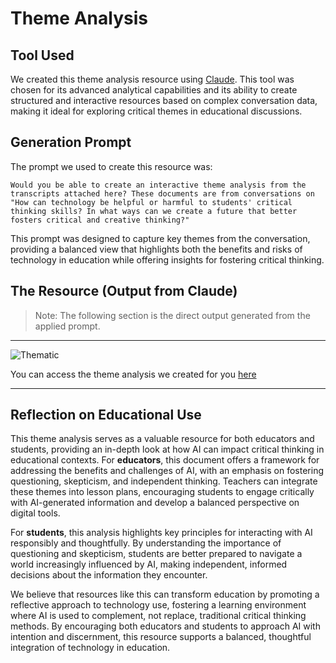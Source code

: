 # Theme Analysis

## Tool Used
We created this theme analysis resource using [Claude](https://www.anthropic.com/index/claude). This tool was chosen for its advanced analytical capabilities and its ability to create structured and interactive resources based on complex conversation data, making it ideal for exploring critical themes in educational discussions.

## Generation Prompt
The prompt we used to create this resource was:

```
Would you be able to create an interactive theme analysis from the transcripts attached here? These documents are from conversations on "How can technology be helpful or harmful to students' critical thinking skills? In what ways can we create a future that better fosters critical and creative thinking?"
```


This prompt was designed to capture key themes from the conversation, providing a balanced view that highlights both the benefits and risks of technology in education while offering insights for fostering critical thinking.

## The Resource (Output from Claude)

> Note:
> The following section is the direct output generated from the applied prompt.

---

![Thematic](resources/thematic.png)

You can access the theme analysis we created for you [here](https://claude.site/artifacts/6f3348ce-9637-4d55-b991-474e358f0720)

---



## Reflection on Educational Use
This theme analysis serves as a valuable resource for both educators and students, providing an in-depth look at how AI can impact critical thinking in educational contexts. For **educators**, this document offers a framework for addressing the benefits and challenges of AI, with an emphasis on fostering questioning, skepticism, and independent thinking. Teachers can integrate these themes into lesson plans, encouraging students to engage critically with AI-generated information and develop a balanced perspective on digital tools.

For **students**, this analysis highlights key principles for interacting with AI responsibly and thoughtfully. By understanding the importance of questioning and skepticism, students are better prepared to navigate a world increasingly influenced by AI, making independent, informed decisions about the information they encounter.

We believe that resources like this can transform education by promoting a reflective approach to technology use, fostering a learning environment where AI is used to complement, not replace, traditional critical thinking methods. By encouraging both educators and students to approach AI with intention and discernment, this resource supports a balanced, thoughtful integration of technology in education.
